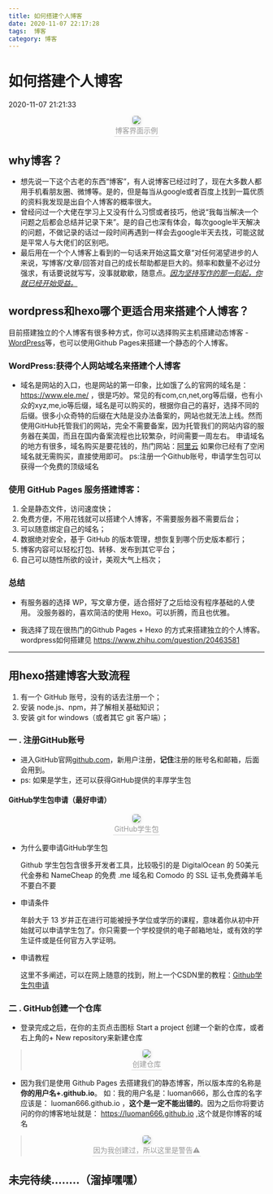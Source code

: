 ```yaml
---
title: 如何搭建个人博客
date: 2020-11-07 22:17:28
tags:  博客
category: 博客
---
```


# 如何搭建个人博客 #

2020-11-07 21:21:33

<center>    <img style="border-radius: 0.3125em;    box-shadow: 0 2px 4px 0 rgba(34,36,38,.12),0 2px 10px 0 rgba(34,36,38,.08);"     src="https://s1.ax1x.com/2020/11/11/BvAsW4.png">    <br>    <div style="color:orange; border-bottom: 1px solid #d9d9d9;    display: inline-block;    color: #999;    padding: 2px;">博客界面示例</div> </center>

## 	why博客？



- 想先说一下这个古老的东西“博客”，有人说博客已经过时了，现在大多数人都用手机看朋友圈、微博等。是的，但是每当从google或者百度上找到一篇优质的资料我发现是出自个人博客的概率很大。
- 曾经问过一个大佬在学习上又没有什么习惯或者技巧，他说“我每当解决一个问题之后都会总结并记录下来”。是的自己也深有体会，每次google半天解决的问题，不做记录的话过一段时间再遇到一样会去google半天去找，可能这就是平常人与大佬们的区别吧。
- 最后用在一个个人博客上看到的一句话来开始这篇文章“对任何渴望进步的人来说，写博客/文章/回答对自己的成长帮助都是巨大的。频率和数量不必过分强求，有话要说就写写，没事就歇歇，随意点。<u>*因为坚持写作的那一刻起，你就已经开始受益。*</u>



## wordpress和hexo哪个更适合用来搭建个人博客？ ##



目前搭建独立的个人博客有很多种方式，你可以选择购买主机搭建动态博客 - [WordPress](https://zh-cn.wordpress.com/)等，也可以使用Github Pages来搭建一个静态的个人博客。



### WordPress:获得个人网站域名来搭建个人博客

- 域名是网站的入口，也是网站的第一印象，比如饿了么的官网的域名是：https://www.ele.me/ ，很是巧妙。常见的有com,cn,net,org等后缀，也有小众的xyz,me,io等后缀，域名是可以购买的，根据你自己的喜好，选择不同的后缀。很多小众奇特的后缀在大陆是没办法备案的，网站也就无法上线。然而使用GitHub托管我们的网站，完全不需要备案，因为托管我们的网站内容的服务器在美国，而且在国内备案流程也比较繁杂，时间需要一周左右。
  申请域名的地方有很多，域名购买是要花钱的，热门网站：[阿里云](https://cn.aliyun.com/)
  如果你已经有了空闲域名就无需购买，直接使用即可。
  ps:注册一个Github账号，申请学生包可以获得一个免费的顶级域名



### **使用 GitHub Pages 服务搭建博客：**

1. 全是静态文件，访问速度快；
2. 免费方便，不用花钱就可以搭建个人博客，不需要服务器不需要后台；
3. 可以随意绑定自己的域名；
4. 数据绝对安全，基于 GitHub 的版本管理，想恢复到哪个历史版本都行；
5. 博客内容可以轻松打包、转移、发布到其它平台；
6. 自己可以随性所欲的设计，美观大气上档次；



### **总结**

- 有服务器的选择 WP，写文章方便，适合搭好了之后给没有程序基础的人使用。
  没服务器的，喜欢简洁的使用 Hexo。可以折腾，而且也优雅。

- 我选择了现在很热门的Github Pages + Hexo 的方式来搭建独立的个人博客。
  wordpress如何搭建见 https://www.zhihu.com/question/20463581



------

## 用hexo搭建博客大致流程 ##

1. 有一个 GitHub 账号，没有的话去注册一个；
1. 安装 node.js、npm，并了解相关基础知识；
1. 安装 git for windows（或者其它 git 客户端）；





### 一 . 注册GitHub账号

- 进入GitHub官网[github.com](github.com/)，新用户注册，**记住**注册的账号名和邮箱，后面会用到。
- ps: 如果是学生，还可以获得GitHub提供的丰厚学生包



####  GitHub学生包申请（最好申请）

<center>    <img style="border-radius: 0.3125em;    box-shadow: 0 2px 4px 0 rgba(34,36,38,.12),0 2px 10px 0 rgba(34,36,38,.08);"     src="https://s3.ax1x.com/2020/11/11/BvZuLR.png">    <br>    <div style="color:orange; border-bottom: 1px solid #d9d9d9;    display: inline-block;    color: #999;    padding: 2px;">GitHub学生包</div> </center>



- 为什么要申请GitHub学生包

  Github 学生包包含很多开发者工具，比较吸引的是 DigitalOcean 的 50美元 代金券和 NameCheap 的免费 .me 域名和 Comodo 的 SSL 证书,免费薅羊毛不要白不要

- 申请条件

  年龄大于 13 岁并正在进行可能被授予学位或学历的课程，意味着你从初中开始就可以申请学生包了。你只需要一个学校提供的电子邮箱地址，或有效的学生证件或是任何官方入学证明。

- 申请教程

  这里不多阐述，可以在网上随意的找到，附上一个CSDN里的教程：[Github学生包申请](https://blog.csdn.net/qq_36667170/article/details/79084166)





### 二 . GitHub创建一个仓库



- 登录完成之后，在你的主页点击图标 Start a project 创建一个新的仓库，或者右上角的+ New repository来新建仓库

> <center>    <img style="border-radius: 0.3125em;    box-shadow: 0 2px 4px 0 rgba(34,36,38,.12),0 2px 10px 0 rgba(34,36,38,.08);"     src="https://s1.ax1x.com/2020/11/11/BjzgsO.png">    <br>    <div style="color:orange; border-bottom: 1px solid #d9d9d9;    display: inline-block;    color: #999;    padding: 2px;">创建仓库</div> </center>





- 因为我们是使用 Github Pages 去搭建我们的静态博客，所以版本库的名称是 **你的用户名+.github.io**。
  如：我的用户名是：luoman666，那么仓库的名字应该是： luoman666.github.io ，**这个是一定不能出错的**。因为之后你将要访问的你的博客地址就是： https://luoman666.github.io ,这个就是你博客的域名

  

> <center>    <img style="border-radius: 0.3125em;    box-shadow: 0 2px 4px 0 rgba(34,36,38,.12),0 2px 10px 0 rgba(34,36,38,.08);"     src="https://s1.ax1x.com/2020/11/11/BvC7NQ.jpg">    <br>    <div style="color:orange; border-bottom: 1px solid #d9d9d9;    display: inline-block;    color: #999;    padding: 2px;">因为我创建过，所以这里是警告⚠</div> </center>





## 未完待续........（溜掉嘿嘿）



